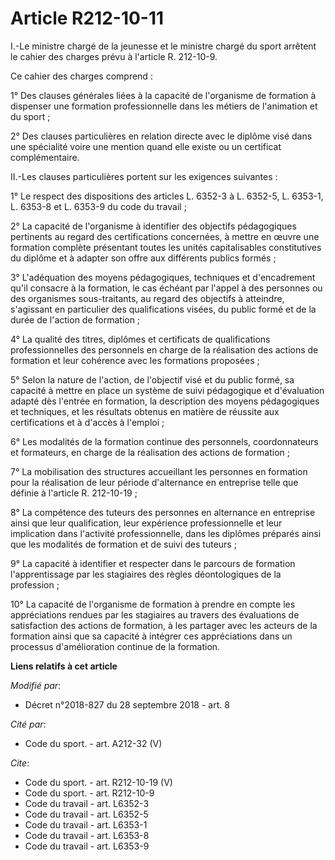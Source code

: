 # Article R212-10-11

I.-Le ministre chargé de la jeunesse et le ministre chargé du sport arrêtent le cahier des charges prévu à l'article R.
212-10-9. 

Ce cahier des charges comprend : 

1° Des clauses générales liées à la capacité de l'organisme de formation à dispenser une formation professionnelle dans les
métiers de l'animation et du sport ; 

2° Des clauses particulières en relation directe avec le diplôme visé dans une spécialité voire une mention quand elle existe
ou un certificat complémentaire. 

II.-Les clauses particulières portent sur les exigences suivantes : 

1° Le respect des dispositions des articles L. 6352-3 à L. 6352-5, L. 6353-1, L. 6353-8 et L. 6353-9 du code du travail ; 

2° La capacité de l'organisme à identifier des objectifs pédagogiques pertinents au regard des certifications concernées, à
mettre en œuvre une formation complète présentant toutes les unités capitalisables constitutives du diplôme et à adapter son
offre aux différents publics formés ; 

3° L'adéquation des moyens pédagogiques, techniques et d'encadrement qu'il consacre à la formation, le cas échéant par
l'appel à des personnes ou des organismes sous-traitants, au regard des objectifs à atteindre, s'agissant en particulier des
qualifications visées, du public formé et de la durée de l'action de formation ; 

4° La qualité des titres, diplômes et certificats de qualifications professionnelles des personnels en charge de la
réalisation des actions de formation et leur cohérence avec les formations proposées ; 

5° Selon la nature de l'action, de l'objectif visé et du public formé, sa capacité à mettre en place un système de suivi
pédagogique et d'évaluation adapté dès l'entrée en formation, la description des moyens pédagogiques et techniques, et les
résultats obtenus en matière de réussite aux certifications et à d'accès à l'emploi ; 

6° Les modalités de la formation continue des personnels, coordonnateurs et formateurs, en charge de la réalisation des
actions de formation ; 

7° La mobilisation des structures accueillant les personnes en formation pour la réalisation de leur période d'alternance en
entreprise telle que définie à l'article R. 212-10-19 ; 

8° La compétence des tuteurs des personnes en alternance en entreprise ainsi que leur qualification, leur expérience
professionnelle et leur implication dans l'activité professionnelle, dans les diplômes préparés ainsi que les modalités de
formation et de suivi des tuteurs ; 

9° La capacité à identifier et respecter dans le parcours de formation l'apprentissage par les stagiaires des règles
déontologiques de la profession ; 

10° La capacité de l'organisme de formation à prendre en compte les appréciations rendues par les stagiaires au travers des
évaluations de satisfaction des actions de formation, à les partager avec les acteurs de la formation ainsi que sa capacité à
intégrer ces appréciations dans un processus d'amélioration continue de la formation.

**Liens relatifs à cet article**

_Modifié par_:

  - Décret n°2018-827 du 28 septembre 2018 - art. 8

_Cité par_:

  - Code du sport. - art. A212-32 (V)

_Cite_:

  - Code du sport. - art. R212-10-19 (V)
  - Code du sport. - art. R212-10-9
  - Code du travail - art. L6352-3
  - Code du travail - art. L6352-5
  - Code du travail - art. L6353-1
  - Code du travail - art. L6353-8
  - Code du travail - art. L6353-9

